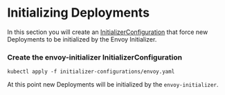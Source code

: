# Initializing Deployments

In this section you will create an [InitializerConfiguration](https://kubernetes.io/docs/admin/extensible-admission-controllers/#configure-initializers-on-the-fly) that force new Deployments to be initialized by the Envoy Initializer.

### Create the envoy-initializer InitializerConfiguration

```
kubectl apply -f initializer-configurations/envoy.yaml
```

At this point new Deployments will be initialized by the `envoy-initializer`.
